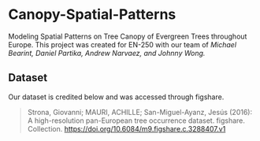 # Canopy-Spatial-Patterns
Modeling Spatial Patterns on Tree Canopy of Evergreen Trees throughout Europe. This project was created for EN-250 with our team of *Michael Bearint, Daniel Partika, Andrew Narvaez, and Johnny Wong.*

## Dataset
Our dataset is credited below and was accessed through figshare. 

> Strona, Giovanni; MAURI, ACHILLE; San-Miguel-Ayanz, Jesús (2016): A high-resolution pan-European tree occurrence dataset. figshare. Collection. https://doi.org/10.6084/m9.figshare.c.3288407.v1 

